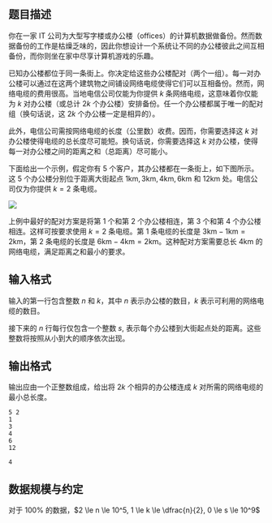 ## 题目描述

你在一家 IT 公司为大型写字楼或办公楼（offices）的计算机数据做备份。然而数据备份的工作是枯燥乏味的，因此你想设计一个系统让不同的办公楼彼此之间互相备份，而你则坐在家中尽享计算机游戏的乐趣。

已知办公楼都位于同一条街上。你决定给这些办公楼配对（两个一组）。每一对办公楼可以通过在这两个建筑物之间铺设网络电缆使得它们可以互相备份。然而，网络电缆的费用很高。当地电信公司仅能为你提供 $k$ 条网络电缆，这意味着你仅能为 $k$ 对办公楼（或总计 $2k$ 个办公楼）安排备份。任一个办公楼都属于唯一的配对组（换句话说，这 $2k$ 个办公楼一定是相异的）。

此外，电信公司需按网络电缆的长度（公里数）收费。因而，你需要选择这 $k$ 对办公楼使得电缆的总长度尽可能短。换句话说，你需要选择这 $k$ 对办公楼，使得每一对办公楼之间的距离之和（总距离）尽可能小。

下面给出一个示例，假定你有 $5$ 个客户，其办公楼都在一条街上，如下图所示。这 $5$ 个办公楼分别位于距离大街起点 $1\text{km}, 3\text{km}, 4\text{km}, 6\text{km}$ 和 $12\text{km}$ 处。电信公司仅为你提供 $k=2$ 条电缆。

![](https://hydro.org.cn/d/bzoj/p/1150/file/pic1.png)

上例中最好的配对方案是将第 $1$ 个和第 $2$ 个办公楼相连，第 $3$ 个和第 $4$ 个办公楼相连。这样可按要求使用 $k=2$ 条电缆。第 $1$ 条电缆的长度是 $3\text{km}-1\text{km}=2\text{km}$，第 $2$ 条电缆的长度是 $6\text{km}-4\text{km}=2\text{km}$。这种配对方案需要总长 $4\text{km}$ 的网络电缆，满足距离之和最小的要求。

## 输入格式

输入的第一行包含整数 $n$ 和 $k$，其中 $n$ 表示办公楼的数目，$k$ 表示可利用的网络电缆的数目。

接下来的 $n$ 行每行仅包含一个整数 $s$, 表示每个办公楼到大街起点处的距离。这些整数将按照从小到大的顺序依次出现。

## 输出格式

输出应由一个正整数组成，给出将 $2k$ 个相异的办公楼连成 $k$ 对所需的网络电缆的最小总长度。

```input1
5 2
1
3
4
6
12
```

```output1
4
```

## 数据规模与约定

对于 $100\%$ 的数据，$2 \le n \le 10^5, 1 \le k \le \dfrac{n}{2}, 0 \le s \le 10^9$